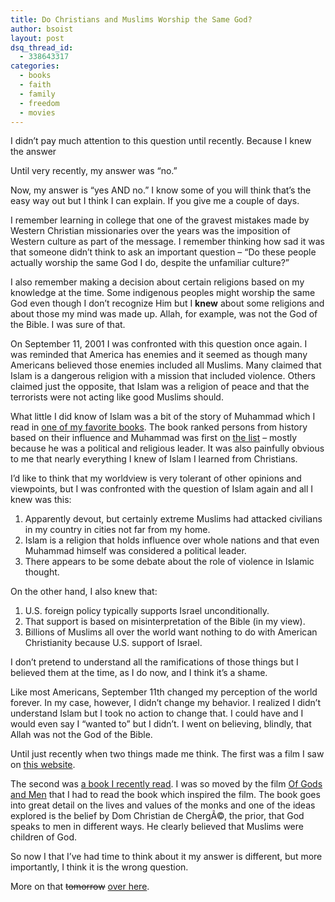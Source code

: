 ```yaml
---
title: Do Christians and Muslims Worship the Same God?
author: bsoist
layout: post
dsq_thread_id:
  - 338643317
categories:
  - books
  - faith
  - family
  - freedom
  - movies
---
```

I didn&#8217;t pay much attention to this question until recently. Because I knew the answer

Until very recently, my answer was &#8220;no.&#8221;

Now, my answer is &#8220;yes AND no.&#8221; I know some of you will think that&#8217;s the easy way out but I think I can explain. If you give me a couple of days.

I remember learning in college that one of the gravest mistakes made by Western Christian missionaries over the years was the imposition of Western culture as part of the message. I remember thinking how sad it was that someone didn&#8217;t think to ask an important question &#8211; &#8220;Do these people actually worship the same God I do, despite the unfamiliar culture?&#8221;

I also remember making a decision about certain religions based on my knowledge at the time. Some indigenous peoples might worship the same God even though I don&#8217;t recognize Him but I **knew** about some religions and about those my mind was made up. Allah, for example, was not the God of the Bible. I was sure of that.

On September 11, 2001 I was confronted with this question once again. I was reminded that America has enemies and it seemed as though many Americans believed those enemies included all Muslims. Many claimed that Islam is a dangerous religion with a mission that included violence. Others claimed just the opposite, that Islam was a religion of peace and that the terrorists were not acting like good Muslims should. 

What little I did know of Islam was a bit of the story of Muhammad which I read in [one of my favorite books][1]. The book ranked persons from history based on their influence and Muhammad was first on [the list][2] &#8211; mostly because he was a political and religious leader. It was also painfully obvious to me that nearly everything I knew of Islam I learned from Christians.

I&#8217;d like to think that my worldview is very tolerant of other opinions and viewpoints, but I was confronted with the question of Islam again and all I knew was this:

  1. Apparently devout, but certainly extreme Muslims had attacked civilians in my country in cities not far from my home.
  2. Islam is a religion that holds influence over whole nations and that even Muhammad himself was considered a political leader.
  3. There appears to be some debate about the role of violence in Islamic thought. 

On the other hand, I also knew that:

  1. U.S. foreign policy typically supports Israel unconditionally.
  2. That support is based on misinterpretation of the Bible (in my view).
  3. Billions of Muslims all over the world want nothing to do with American Christianity because U.S. support of Israel.

I don&#8217;t pretend to understand all the ramifications of those things but I believed them at the time, as I do now, and I think it&#8217;s a shame.

Like most Americans, September 11th changed my perception of the world forever. In my case, however, I didn&#8217;t change my behavior. I realized I didn&#8217;t understand Islam but I took no action to change that. I could have and I would even say I &#8220;wanted to&#8221; but I didn&#8217;t. I went on believing, blindly, that Allah was not the God of the Bible.

Until just recently when two things made me think. The first was a film I saw on [this website][3]. 



The second was [a book I recently read][4]. I was so moved by the film [Of Gods and Men][5] that I had to read the book which inspired the film. The book goes into great detail on the lives and values of the monks and one of the ideas explored is the belief by Dom Christian de ChergÃ©, the prior, that God speaks to men in different ways. He clearly believed that Muslims were children of God. 

So now I that I&#8217;ve had time to think about it my answer is different, but more importantly, I think it is the wrong question. 

More on that <del>tomorrow</del> [over here][6].

 [1]: http://whsjr.soistmann.com/oped/2004/10/20/the-100/
 [2]: http://en.wikipedia.org/wiki/The_100
 [3]: http://www.myfellowamerican.us/
 [4]: http://whsjr.soistmann.com/oped/2011/06/16/the-monks-of-tibhirine/
 [5]: http://whsjr.soistmann.com/oped/2011/06/18/of-gods-and-men/
 [6]: http://whsjr.soistmann.com/oped/2011/06/22/do-christians-and-muslims-worship-the-same-god-yes-and-no/
